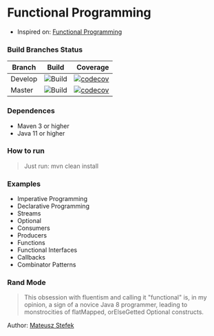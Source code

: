 # Functional Programming #

* Inspired on: [Functional Programming](https://github.com/amigoscode/java-functional-programming)

### Build Branches Status

| Branch        | Build         | Coverage  |
| ------------- |:-------------:| ---------:|
| Develop       | ![Build](https://github.com/oseasjs/functional-programming/workflows/Build/badge.svg?branch=develop) | [![codecov](https://codecov.io/gh/oseasjs/functional-programming/branch/develop/graph/badge.svg)](https://codecov.io/gh/oseasjs/functional-programming) |
| Master        | ![Build](https://github.com/oseasjs/functional-programming/workflows/Build/badge.svg?branch=master)  | [![codecov](https://codecov.io/gh/oseasjs/functional-programming/branch/master/graph/badge.svg)](https://codecov.io/gh/oseasjs/functional-programming)  |



 

### Dependences

* Maven 3 or higher
* Java 11 or higher

### How to run

> Just run: mvn clean install 

### Examples ###

* Imperative Programming
* Declarative Programming
* Streams
* Optional
* Consumers
* Producers
* Functions
* Functional Interfaces
* Callbacks
* Combinator Patterns

### Rand Mode

> This obsession with fluentism and calling it "functional" is, in my opinion, a sign of a novice Java 8 programmer, leading to monstrocities of flatMapped, orElseGetted Optional constructs.
>
Author: [Mateusz Stefek](https://codereview.stackexchange.com/questions/214147/a-more-functional-try-catch-construct-in-java/214225)
